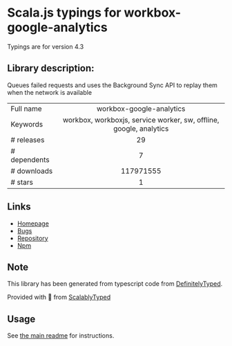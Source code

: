 
# Scala.js typings for workbox-google-analytics

Typings are for version 4.3

## Library description:
Queues failed requests and uses the Background Sync API to replay them when the network is available

|                    |                 |
| ------------------ | :-------------: |
| Full name          | workbox-google-analytics |
| Keywords           | workbox, workboxjs, service worker, sw, offline, google, analytics |
| # releases         | 29 |
| # dependents       | 7 |
| # downloads        | 117971555 |
| # stars            | 1 |

## Links
- [Homepage](https://github.com/GoogleChrome/workbox)
- [Bugs](https://github.com/googlechrome/workbox/issues)
- [Repository](https://github.com/googlechrome/workbox)
- [Npm](https://www.npmjs.com/package/workbox-google-analytics)
    


## Note
This library has been generated from typescript code from [DefinitelyTyped](https://definitelytyped.org).

Provided with :purple_heart: from [ScalablyTyped](https://github.com/oyvindberg/ScalablyTyped)

## Usage
See [the main readme](../../readme.md) for instructions.


